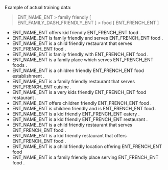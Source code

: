 Example of actual training data:

> ENT_NAME_ENT > family friendly [ ENT_FAMILY_DASH_FRIENDLY_ENT ] > food [ ENT_FRENCH_ENT ]

- ENT_NAME_ENT offers kid friendly ENT_FRENCH_ENT food .
- ENT_NAME_ENT is family friendly and serves ENT_FRENCH_ENT food .
- ENT_NAME_ENT is a child friendly restaurant that serves ENT_FRENCH_ENT food .
- ENT_NAME_ENT is family friendly with ENT_FRENCH_ENT food .
- ENT_NAME_ENT is a family place which serves ENT_FRENCH_ENT foods .
- ENT_NAME_ENT is a children friendly ENT_FRENCH_ENT food establishment .
- ENT_NAME_ENT is a family friendly restaurant that serves ENT_FRENCH_ENT cuisine .
- ENT_NAME_ENT is a very kids friendly ENT_FRENCH_ENT food restaurant .
- ENT_NAME_ENT offers children friendly ENT_FRENCH_ENT food .
- ENT_NAME_ENT is children friendly and is ENT_FRENCH_ENT food .
- ENT_NAME_ENT is a kid friendly ENT_FRENCH_ENT eatery .
- ENT_NAME_ENT is a kid friendly ENT_FRENCH_ENT restaurant .
- ENT_NAME_ENT is a child friendly restaurant that serves ENT_FRENCH_ENT food .
- ENT_NAME_ENT is a kid friendly restaurant that offers ENT_FRENCH_ENT food .
- ENT_NAME_ENT is a child friendly location offering ENT_FRENCH_ENT food
- ENT_NAME_ENT is a family friendly place serving ENT_FRENCH_ENT food .
